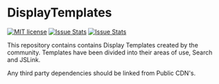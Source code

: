 DisplayTemplates
================

[![MIT license](https://img.shields.io/npm/l/express.svg)](https://github.com/SPCSR/DisplayTemplates/blob/master/LICENSE)
[![Issue Stats](http://www.issuestats.com/github/SPCSR/DisplayTemplates/badge/pr)](http://www.issuestats.com/github/SPCSR/DisplayTemplates)
[![Issue Stats](http://www.issuestats.com/github/SPCSR/DisplayTemplates/badge/issue)](http://www.issuestats.com/github/SPCSR/DisplayTemplates)

This repository contains contains Display Templates created by the community. Templates have been divided into their areas of use, Search and JSLink.

Any third party dependencies should be linked from Public CDN's.

